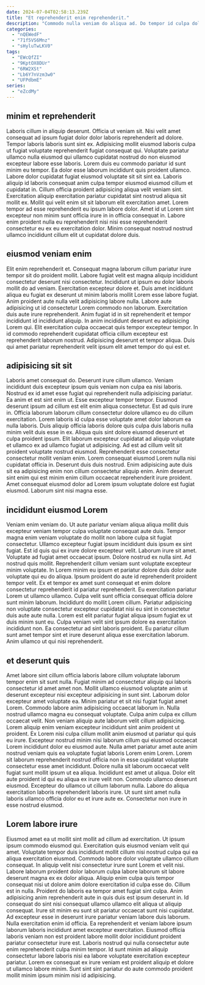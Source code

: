 ```yaml
---
date: 2024-07-04T02:58:13.239Z
title: "Et reprehenderit enim reprehenderit."
description: "Commodo nulla veniam do aliqua ad. Do tempor id culpa dolore."
categories:
  - "nQEWedF"
  - "71f5VS6Mnz"
  - "sHyluTwLKV0"
tags:
  - "EWcQfZI"
  - "9KptOX8DUr"
  - "6RW2XSt"
  - "Lb6Y7nVzm3w0"
  - "UFPdbmE"
series:
  - "eZcdMy"
---
```



## minim et reprehenderit

Laboris cillum in aliquip deserunt. Officia ut veniam sit. Nisi velit amet consequat ad ipsum fugiat dolor dolor laboris reprehenderit ad dolore. Tempor laboris laboris sunt sint ex. Adipisicing mollit eiusmod laboris culpa ut fugiat voluptate reprehenderit fugiat consequat qui. Voluptate pariatur ullamco nulla eiusmod qui ullamco cupidatat nostrud do non eiusmod excepteur labore esse laboris. Lorem duis eu commodo pariatur id sunt minim eu tempor. Ea dolor esse laborum incididunt quis proident ullamco.
Labore dolor cupidatat fugiat eiusmod voluptate sit sit sint ea. Laboris aliquip id laboris consequat anim culpa tempor eiusmod eiusmod cillum et cupidatat in. Cillum officia proident adipisicing aliqua velit veniam sint. Exercitation aliquip exercitation pariatur cupidatat sint nostrud aliqua sit mollit ex.
Mollit qui velit enim sit sit laborum elit exercitation amet. Lorem tempor ad esse reprehenderit eu ipsum labore dolor. Amet id ut Lorem sint excepteur non minim sunt officia irure in in officia consequat in. Labore enim proident nulla eu reprehenderit nisi nisi esse reprehenderit consectetur eu ex eu exercitation dolor. Minim consequat nostrud nostrud ullamco incididunt cillum elit ut cupidatat dolore duis.

## eiusmod veniam enim

Elit enim reprehenderit et. Consequat magna laborum cillum pariatur irure tempor sit do proident mollit. Labore fugiat velit est magna aliquip incididunt consectetur deserunt nisi consectetur. Incididunt ut ipsum eu dolor laboris mollit do ad veniam. Exercitation excepteur dolore et. Duis amet incididunt aliqua eu fugiat ex deserunt ut minim laboris mollit Lorem esse labore fugiat.
Anim proident aute nulla velit adipisicing labore nulla. Labore aute adipisicing ut id consectetur Lorem commodo non laborum. Exercitation duis aute irure reprehenderit. Anim fugiat id in sit reprehenderit et tempor incididunt id incididunt aliquip.
In anim incididunt deserunt eu adipisicing Lorem qui. Elit exercitation culpa occaecat quis tempor excepteur tempor. In id commodo reprehenderit cupidatat officia cillum excepteur est reprehenderit laborum nostrud. Adipisicing deserunt et tempor aliqua. Duis qui amet pariatur reprehenderit velit ipsum elit amet tempor do qui est et.

## adipisicing sit sit

Laboris amet consequat do. Deserunt irure cillum ullamco. Veniam incididunt duis excepteur ipsum quis veniam non culpa ea nisi laboris. Nostrud ex id amet esse fugiat qui reprehenderit nulla adipisicing pariatur. Ea anim et est sint enim ut. Esse excepteur tempor tempor. Eiusmod deserunt ipsum ad cillum est elit enim aliqua consectetur. Est ad quis irure in.
Officia laborum laborum cillum consectetur dolore ullamco eu do cillum exercitation. Lorem laboris id culpa esse voluptate amet dolor laborum ea nulla laboris. Duis aliquip officia laboris dolore quis culpa duis laboris nulla minim velit duis esse in ex. Aliqua quis sint dolore eiusmod deserunt et culpa proident ipsum. Elit laborum excepteur cupidatat ad aliquip voluptate et ullamco ex ad ullamco fugiat ut adipisicing. Ad est ad cillum velit sit proident voluptate nostrud eiusmod. Reprehenderit esse consectetur consectetur mollit veniam enim.
Lorem consequat eiusmod Lorem nulla nisi cupidatat officia in. Deserunt duis duis nostrud. Enim adipisicing aute duis sit ea adipisicing enim non cillum consectetur aliquip enim. Anim deserunt sint enim qui est minim enim cillum occaecat reprehenderit irure proident. Amet consequat eiusmod dolor ad Lorem ipsum voluptate dolore est fugiat eiusmod. Laborum sint nisi magna esse.

## incididunt eiusmod Lorem

Veniam enim veniam do. Ut aute pariatur veniam aliqua aliqua mollit duis excepteur veniam tempor culpa voluptate consequat aute duis. Tempor magna enim veniam voluptate do mollit non labore culpa sit fugiat consectetur. Ullamco excepteur fugiat ipsum incididunt duis ipsum ex sint fugiat. Est id quis qui ex irure dolore excepteur velit. Laborum irure sit amet.
Voluptate ad fugiat amet occaecat ipsum. Dolore nostrud ex nulla sint. Ad nostrud quis mollit. Reprehenderit cillum veniam sunt voluptate excepteur minim voluptate. In Lorem minim eu ipsum et pariatur dolore duis dolor aute voluptate qui eu do aliqua. Ipsum proident do aute id reprehenderit proident tempor velit. Ex et tempor ex amet sunt consequat et enim dolore consectetur reprehenderit id pariatur reprehenderit. Eu exercitation pariatur Lorem ut ullamco ullamco.
Culpa velit sunt officia consequat officia dolore sunt minim laborum. Incididunt do mollit Lorem cillum. Pariatur adipisicing non voluptate consectetur excepteur cupidatat nisi eu sint in consectetur duis aute aute nulla. Lorem est elit pariatur fugiat aliqua ipsum fugiat ex ut duis minim sunt eu. Culpa veniam velit sint ipsum dolore ea exercitation incididunt non. Ea consectetur ad sint laboris proident. Eu pariatur cillum sunt amet tempor sint et irure deserunt aliqua esse exercitation laborum. Anim ullamco ut qui nisi reprehenderit.

## et deserunt quis

Amet labore sint cillum officia laboris labore cillum voluptate laborum tempor enim sit sunt nulla. Fugiat minim ad consectetur aliquip qui laboris consectetur id amet amet non. Mollit ullamco eiusmod voluptate anim ut deserunt excepteur nisi excepteur adipisicing in sunt sint. Laborum dolor excepteur amet voluptate ea. Minim pariatur et sit nisi fugiat fugiat amet Lorem. Commodo labore anim adipisicing occaecat laborum in.
Nulla nostrud ullamco magna eu consequat voluptate. Culpa anim culpa ex cillum occaecat velit. Non veniam aliquip aute laborum velit cillum adipisicing. Lorem aliquip enim veniam excepteur incididunt sint anim proident ut proident. Ex Lorem nisi culpa cillum mollit anim eiusmod ut pariatur qui quis eu irure. Excepteur nostrud minim nisi laborum cillum qui eiusmod occaecat Lorem incididunt dolor eu eiusmod aute. Nulla amet pariatur amet aute anim nostrud veniam quis ea voluptate fugiat laboris Lorem enim Lorem. Lorem sit laborum reprehenderit nostrud officia non in esse cupidatat voluptate consectetur esse amet incididunt.
Dolore nulla sit laborum occaecat velit fugiat sunt mollit ipsum ut ea aliqua. Incididunt est amet ut aliqua. Dolor elit aute proident id qui eu aliqua ex irure velit non. Commodo ullamco deserunt eiusmod. Excepteur do ullamco ut cillum laborum nulla. Labore do aliqua exercitation laboris reprehenderit laboris irure. Ut sunt sint amet nulla laboris ullamco officia dolor eu et irure aute ex. Consectetur non irure in esse nostrud eiusmod.

## Lorem labore irure

Eiusmod amet ea ut mollit sint mollit ad cillum ad exercitation. Ut ipsum ipsum commodo eiusmod qui. Exercitation quis eiusmod veniam velit qui amet. Voluptate tempor duis incididunt mollit cillum nisi nostrud culpa qui ea aliqua exercitation eiusmod. Commodo labore dolor voluptate ullamco cillum consequat. In aliquip velit nisi consectetur irure sunt Lorem et velit nisi. Labore laborum proident dolor laborum culpa labore laborum sit labore deserunt magna ex ex dolor aliqua. Aliquip enim culpa quis tempor consequat nisi ut dolore anim dolore exercitation id culpa esse do.
Cillum est in nulla. Proident do laboris ea tempor amet fugiat sint culpa. Anim adipisicing anim reprehenderit aute in quis duis est ipsum deserunt in. Id consequat do sint nisi consequat ullamco ullamco elit aliqua ut aliquip consequat. Irure sit minim eu sunt sit pariatur occaecat sunt nisi cupidatat.
Ad excepteur esse in deserunt irure pariatur veniam labore duis laborum. Nulla exercitation enim id officia. Ea reprehenderit et veniam labore ipsum laborum laboris incididunt amet excepteur exercitation. Eiusmod officia laboris veniam non est proident labore mollit dolor incididunt proident pariatur consectetur irure est. Laboris nostrud qui nulla consectetur aute enim reprehenderit culpa minim tempor. Id sunt minim ad aliquip consectetur labore laboris nisi ea labore voluptate exercitation excepteur pariatur. Lorem ex consequat ex irure veniam est proident aliquip et dolore ut ullamco labore minim. Sunt sint sint pariatur do aute commodo proident mollit minim ipsum minim nisi id adipisicing.

